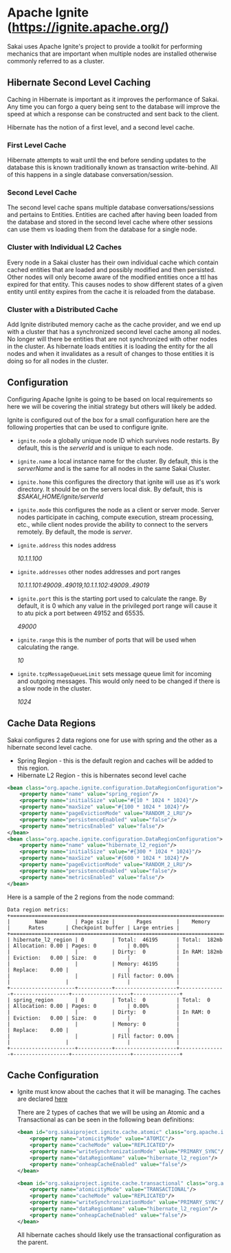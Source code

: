 # Apache Ignite (https://ignite.apache.org/)

Sakai uses Apache Ignite's project to provide a toolkit for performing mechanics
that are important when multiple nodes are installed otherwise commonly referred
to as a cluster. 

## Hibernate Second Level Caching

Caching in Hibernate is important as it improves the performance of Sakai.
Any time you can forgo a query being sent to the database will improve the speed
at which a response can be constructed and sent back to the client.

Hibernate has the notion of a first level, and a second level cache.

### First Level Cache
Hibernate attempts to wait until the end before sending updates to the database
this is known traditionally known as transaction write-behind. All of this happens
in a single database conversation/session.

### Second Level Cache
The second level cache spans multiple database conversations/sessions and pertains to
Entities. Entities are cached after having been loaded from the
database and stored in the second level cache where other sessions can use them vs
loading them from the database for a single node.

### Cluster with Individual L2 Caches
Every node in a Sakai cluster has their own individual cache which contain cached entities
that are loaded and possibly modified and then persisted. Other nodes will only become aware
of the modified entities once a ttl has expired for that entity. This causes nodes to show
different states of a given entity until entity expires from the cache it is reloaded from
the database.

### Cluster with a Distributed Cache
Add Ignite distributed memory cache as the cache provider, and we end up with a
cluster that has a synchronized second level cache among all nodes. No longer will there
be entities that are not synchronized with other nodes in the cluster. As hibernate loads
entities it is loading the entity for the all nodes and when it invalidates as a result
of changes to those entities it is doing so for all nodes in the cluster.

## Configuration

Configuring Apache Ignite is going to be based on local requirements so here we will
be covering the initial strategy but others will likely be added.

Ignite is configured out of the box for a small configuration here are the following
properties that can be used to configure ignite.

* `ignite.node` a globally unique node ID which survives node restarts. By default, this is the
  _serverId_ and is unique to each node.
* `ignite.name` a local instance name for the cluster. By default, this is the _serverName_
  and is the same for all nodes in the same Sakai Cluster. 
* `ignite.home` this configures the directory that ignite will use as it's work directory.
  It should be on the servers local disk. By default, this is _$SAKAI_HOME/ignite/serverId_ 
* `ignite.mode` this configures the node as a client or server mode. Server nodes participate
  in caching, compute execution, stream processing, etc., while client nodes provide
  the ability to connect to the servers remotely. By default, the mode is _server_.
* `ignite.address` this nodes address

  _10.1.1.100_
* `ignite.addresses` other nodes addresses and port ranges

  _10.1.1.101:49009..49019,10.1.1.102:49009..49019_
* `ignite.port` this is the starting port used to calculate the range. By default, it is 0 which
  any value in the privileged port range will cause it to atu pick a port between 49152 and 65535. 
  
  _49000_
* `ignite.range` this is the number of ports that will be used when calculating the range.

  _10_
* `ignite.tcpMessageQueueLimit` sets message queue limit for incoming and outgoing messages.
  This would only need to be changed if there is a slow node in the cluster.

  _1024_

## Cache Data Regions
Sakai configures 2 data regions one for use with spring and the other as a hibernate
second level cache.

* Spring Region - this is the default region and caches will be added to this region.
* Hibernate L2 Region - this is hibernates second level cache

```xml
<bean class="org.apache.ignite.configuration.DataRegionConfiguration">
    <property name="name" value="spring_region"/>
    <property name="initialSize" value="#{10 * 1024 * 1024}"/>
    <property name="maxSize" value="#{100 * 1024 * 1024}"/>
    <property name="pageEvictionMode" value="RANDOM_2_LRU"/>
    <property name="persistenceEnabled" value="false"/>
    <property name="metricsEnabled" value="false"/>
</bean>
<bean class="org.apache.ignite.configuration.DataRegionConfiguration">
    <property name="name" value="hibernate_l2_region"/>
    <property name="initialSize" value="#{300 * 1024 * 1024}"/>
    <property name="maxSize" value="#{600 * 1024 * 1024}"/>
    <property name="pageEvictionMode" value="RANDOM_2_LRU"/>
    <property name="persistenceEnabled" value="false"/>
    <property name="metricsEnabled" value="false"/>
</bean>
```

Here is a sample of the 2 regions from the node command:
```text
Data region metrics:
+=============================================================================================================================+
|        Name         | Page size |       Pages        |    Memory     |      Rates       | Checkpoint buffer | Large entries |
+=============================================================================================================================+
| hibernate_l2_region | 0         | Total:  46195      | Total:  182mb | Allocation: 0.00 | Pages: 0          | 0.00%         |
|                     |           | Dirty:  0          | In RAM: 182mb | Eviction:   0.00 | Size:  0          |               |
|                     |           | Memory: 46195      |               | Replace:    0.00 |                   |               |
|                     |           | Fill factor: 0.00% |               |                  |                   |               |
+---------------------+-----------+--------------------+---------------+------------------+-------------------+---------------+
| spring_region       | 0         | Total:  0          | Total:  0     | Allocation: 0.00 | Pages: 0          | 0.00%         |
|                     |           | Dirty:  0          | In RAM: 0     | Eviction:   0.00 | Size:  0          |               |
|                     |           | Memory: 0          |               | Replace:    0.00 |                   |               |
|                     |           | Fill factor: 0.00% |               |                  |                   |               |
+---------------------+-----------+--------------------+---------------+------------------+-------------------+---------------+
```

## Cache Configuration

* Ignite must know about the caches that it will be managing. The caches are
  declared [here](../../../../webapp/WEB-INF/ignite-components.xml)

  There are 2 types of caches that we will be using an Atomic and a Transactional as can be
  seen in the following bean definitions:
  ```xml
  <bean id="org.sakaiproject.ignite.cache.atomic" class="org.apache.ignite.configuration.CacheConfiguration" abstract="true">
      <property name="atomicityMode" value="ATOMIC"/>
      <property name="cacheMode" value="REPLICATED"/>
      <property name="writeSynchronizationMode" value="PRIMARY_SYNC"/>
      <property name="dataRegionName" value="hibernate_l2_region"/>
      <property name="onheapCacheEnabled" value="false"/>
  </bean>

  <bean id="org.sakaiproject.ignite.cache.transactional" class="org.apache.ignite.configuration.CacheConfiguration" abstract="true">
      <property name="atomicityMode" value="TRANSACTIONAL"/>
      <property name="cacheMode" value="REPLICATED"/>
      <property name="writeSynchronizationMode" value="PRIMARY_SYNC"/>
      <property name="dataRegionName" value="hibernate_l2_region"/>
      <property name="onheapCacheEnabled" value="false"/>
  </bean>
  ```
  All hibernate caches should likely use the transactional configuration as the parent.
